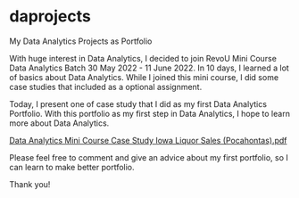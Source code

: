 # daprojects
My Data Analytics Projects as Portfolio

With huge interest in Data Analytics, I decided to join RevoU Mini Course Data Analytics Batch 30 May 2022 - 11 June 2022. In 10 days, I learned a lot of basics about Data Analytics. While I joined this mini course, I did some case studies that included as a optional assignment.

Today, I present one of case study that I did as my first Data Analytics Portfolio. With this portfolio as my first step in Data Analytics, I hope to learn more about Data Analytics.

[Data Analytics Mini Course Case Study Iowa Liquor Sales (Pocahontas).pdf](https://github.com/ridaekanabila/daprojects/files/9198890/Data.Analytics.Mini.Course.Case.Study.Iowa.Liquor.Sales.Pocahontas.pdf)

Please feel free to comment and give an advice about my first portfolio, so I can learn to make better portfolio.

Thank you!
